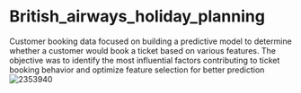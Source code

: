 # British_airways_holiday_planning

Customer booking data focused on building a predictive model to determine whether a customer would book a ticket based on various features. The objective was to identify the most influential factors contributing to ticket booking behavior and optimize feature selection for better prediction
![2353940](https://github.com/user-attachments/assets/0fd700e2-077b-4df2-915a-064928036b3d)
